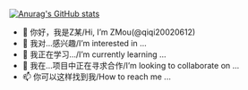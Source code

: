[![Anurag's GitHub stats](https://github-readme-stats.vercel.app/api?username=qiqi20020612&show_icons=true&count_private=true&locale=cn)](https://github.com/anuraghazra/github-readme-stats)

- 👋 你好，我是Z某/Hi, I’m ZMou(@qiqi20020612)
- 👀 我对...感兴趣/I’m interested in ...
- 🌱 我正在学习.../I’m currently learning ...
- 💞️ 我在...项目中正在寻求合作/I’m looking to collaborate on ...
- 📫 你可以这样找到我/How to reach me ...

<!---
qiqi20020612/qiqi20020612 is a ✨ special ✨ repository because its `README.md` (this file) appears on your GitHub profile.
You can click the Preview link to take a look at your changes.
--->
